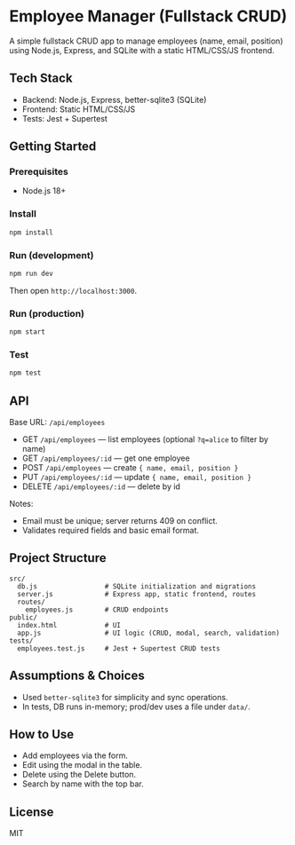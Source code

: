 # Employee Manager (Fullstack CRUD)

A simple fullstack CRUD app to manage employees (name, email, position) using Node.js, Express, and SQLite with a static HTML/CSS/JS frontend.

## Tech Stack
- Backend: Node.js, Express, better-sqlite3 (SQLite)
- Frontend: Static HTML/CSS/JS
- Tests: Jest + Supertest

## Getting Started

### Prerequisites
- Node.js 18+

### Install
```bash
npm install
```

### Run (development)
```bash
npm run dev
```
Then open `http://localhost:3000`.

### Run (production)
```bash
npm start
```

### Test
```bash
npm test
```

## API
Base URL: `/api/employees`

- GET `/api/employees` — list employees (optional `?q=alice` to filter by name)
- GET `/api/employees/:id` — get one employee
- POST `/api/employees` — create `{ name, email, position }`
- PUT `/api/employees/:id` — update `{ name, email, position }`
- DELETE `/api/employees/:id` — delete by id

Notes:
- Email must be unique; server returns 409 on conflict.
- Validates required fields and basic email format.

## Project Structure
```
src/
  db.js                 # SQLite initialization and migrations
  server.js             # Express app, static frontend, routes
  routes/
    employees.js        # CRUD endpoints
public/
  index.html            # UI
  app.js                # UI logic (CRUD, modal, search, validation)
tests/
  employees.test.js     # Jest + Supertest CRUD tests
```

## Assumptions & Choices
- Used `better-sqlite3` for simplicity and sync operations.
- In tests, DB runs in-memory; prod/dev uses a file under `data/`.


## How to Use
- Add employees via the form.
- Edit using the modal in the table.
- Delete using the Delete button.
- Search by name with the top bar.

## License
MIT

